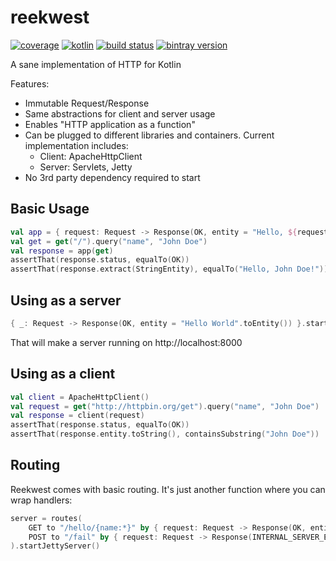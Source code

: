 # reekwest

[![coverage](https://coveralls.io/repos/reekwest/reekwest/badge.svg?branch=master)](https://coveralls.io/github/reekwest/reekwest?branch=master)
[![kotlin](https://img.shields.io/badge/kotlin-1.1.1-blue.svg)](http://kotlinlang.org)
[![build status](https://travis-ci.org/reekwest/reekwest.svg?branch=master)](https://travis-ci.org/reekwest/reekwest)
[![bintray version](https://api.bintray.com/packages/reekwest/maven/reekwest/images/download.svg)](https://bintray.com/reekwest/maven/reekwest/_latestVersion)

A sane implementation of HTTP for Kotlin

Features:
 * Immutable Request/Response
 * Same abstractions for client and server usage
 * Enables "HTTP application as a function"
 * Can be plugged to different libraries and containers. Current implementation includes:
   * Client: ApacheHttpClient
   * Server: Servlets, Jetty
 * No 3rd party dependency required to start

## Basic Usage

```kotlin
val app = { request: Request -> Response(OK, entity = "Hello, ${request.query("name")}!".toEntity()) }
val get = get("/").query("name", "John Doe")
val response = app(get)
assertThat(response.status, equalTo(OK))
assertThat(response.extract(StringEntity), equalTo("Hello, John Doe!"))
```

## Using as a server

```kotlin
{ _: Request -> Response(OK, entity = "Hello World".toEntity()) }.startJettyServer()
```

That will make a server running on http://localhost:8000

## Using as a client

```kotlin
val client = ApacheHttpClient()
val request = get("http://httpbin.org/get").query("name", "John Doe")
val response = client(request)
assertThat(response.status, equalTo(OK))
assertThat(response.entity.toString(), containsSubstring("John Doe"))
```

## Routing

Reekwest comes with basic routing. It's just another function where you can wrap handlers:

```kotlin
server = routes(
    GET to "/hello/{name:*}" by { request: Request -> Response(OK, entity = "Hello, ${request.pathParameter("name")}!".toEntity()) },
    POST to "/fail" by { request: Request -> Response(INTERNAL_SERVER_ERROR) }
).startJettyServer()
```
